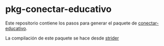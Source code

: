 # pkg-conectar-educativo

Este repositorio contiene los pasos para generar el paquete de [conectar-educativo](https://github.com/HuayraLinux/conectar-educativo).

La compilación de este paquete se hace desde [strider](http://ci.huayragnulinux.com.ar/huayralinux/pkg-conectar-educativo/)
